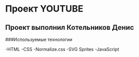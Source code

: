 # Проект YOUTUBE
## Проект выполнил Котельников Денис

###Используемые технологии

-HTML
-CSS
-Normalize.css
-SVG Sprites
-JavaScript
